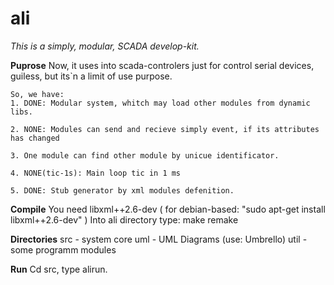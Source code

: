 ali
=====


*This is a simply, modular, SCADA develop-kit.*

**Puprose**
    Now, it uses into scada-controlers  just for control serial devices, guiless, but its`n a limit of use purpose.

    So, we have:
	1. DONE: Modular system, whitch may load other modules from dynamic libs.

	2. NONE: Modules can send and recieve simply event, if its attributes has changed 

	3. One module can find other module by unicue identificator.

	4. NONE(tic-1s): Main loop tic in 1 ms

	5. DONE: Stub generator by xml modules defenition.
 
**Compile**
    You need libxml++2.6-dev ( for debian-based: "sudo apt-get install libxml++2.6-dev" )
    Into ali directory type: make remake

**Directories**
    src - system core
    uml - UML Diagrams (use: Umbrello)
    util - some programm modules

**Run**
    Cd src, type alirun.

  





